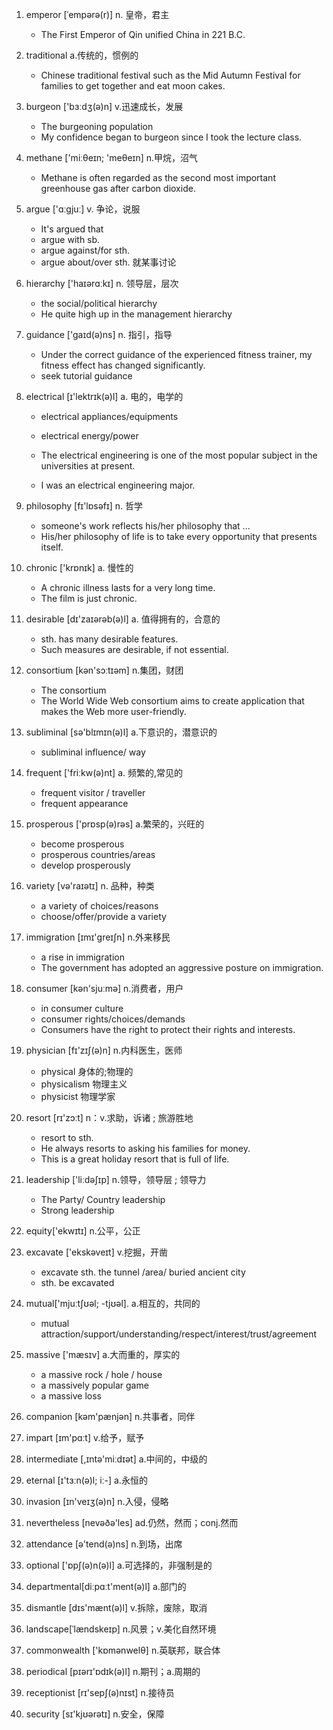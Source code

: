 1. emperor [ˈempərə(r)]	n. 皇帝，君主

    - The First Emperor of Qin unified China in 221 B.C. 
    
2. traditional  a.传统的，惯例的
    
    - Chinese traditional festival such as the Mid Autumn Festival for families to get together and eat moon cakes.

3. burgeon ['bɜːdʒ(ə)n]	 v.迅速成长，发展
    - The burgeoning population
    - My confidence began to burgeon since I took the lecture class. 
    

4. methane ['miːθeɪn; 'meθeɪn]	n.甲烷，沼气

    - Methane is often regarded as the second most important greenhouse gas after carbon dioxide.
    
5. argue ['ɑːgjuː]	 v. 争论，说服

    - It's argued that 
    - argue with sb.
    - argue against/for sth.  
    - argue about/over sth. 就某事讨论
    
6. hierarchy ['haɪərɑːkɪ]	 n. 领导层，层次

    - the social/political hierarchy
    - He quite high up in the management hierarchy
    
7. guidance ['gaɪd(ə)ns]	n. 指引，指导
    
    - Under the correct guidance of the experienced fitness trainer, my fitness effect has changed significantly.
    - seek tutorial guidance
    

8. electrical [ɪ'lektrɪk(ə)l]	 a. 电的，电学的
    
    - electrical appliances/equipments
    - electrical energy/power
    
    - The electrical engineering is one of the most popular subject in the universities at present.
    - I was an electrical engineering major.


9. philosophy [fɪ'lɒsəfɪ]	 n. 哲学

    - someone's work reflects his/her philosophy that ...
    - His/her philosophy of life is to take every opportunity that presents itself.

10. chronic ['krɒnɪk]    a. 慢性的

    - A chronic illness lasts for a very long time.
    - The film is just chronic.

11. desirable [dɪ'zaɪərəb(ə)l]	 a. 值得拥有的，合意的
    
    - sth. has many desirable features.
    - Such measures are desirable, if not essential.
    
12. consortium [kən'sɔːtɪəm]	 n.集团，财团
    
    - The consortium
    - The World Wide Web consortium aims to create application that makes the Web more user-friendly.
    
13. subliminal  [sə'blɪmɪn(ə)l]	  a.下意识的，潜意识的
    
    - subliminal influence/ way
    
14. frequent ['friːkw(ə)nt]	a. 频繁的,常见的
    
    - frequent visitor / traveller
    - frequent appearance
    
15. prosperous ['prɒsp(ə)rəs]	a.繁荣的，兴旺的
    
    - become prosperous
    - prosperous countries/areas
    - develop prosperously
    
16. variety [və'raɪətɪ]	n. 品种，种类
    
    - a variety of choices/reasons
    - choose/offer/provide a variety 
    
17. immigration [ɪmɪ'ɡreɪʃn]	n.外来移民
    
    - a rise in immigration
    - The government has adopted an aggressive posture on immigration.
    
    
18. consumer [kən'sjuːmə]	n.消费者，用户
    
    - in consumer culture
    - consumer rights/choices/demands
    - Consumers have the right to protect their rights and interests.
    
19. physician [fɪ'zɪʃ(ə)n]	n.内科医生，医师

    - physical 身体的;物理的
    - physicalism 物理主义
    - physicist 物理学家
    
20. resort [rɪ'zɔːt]	n：v.求助，诉诸 ; 旅游胜地
    
    - resort to sth.
    - He always resorts to asking his families for money.
    - This is a great holiday resort that is full of life.
    
21.	leadership ['liːdəʃɪp]	n.领导，领导层 ; 领导力
    
    - The Party/ Country leadership 
    - Strong leadership

22. equity['ekwɪtɪ]	n.公平，公正
    
    
23. excavate ['ekskəveɪt]	v.挖掘，开凿

    - excavate sth. the tunnel /area/ buried ancient city
    - sth. be excavated 
    
24. mutual['mjuːtʃʊəl; -tjʊəl].	a.相互的，共同的
    
    - mutual attraction/support/understanding/respect/interest/trust/agreement
    
25. massive ['mæsɪv]	a.大而重的，厚实的
    
    - a massive rock / hole / house
    - a massively popular game
    - a massive loss 
    
26. companion [kəm'pænjən] 	n.共事者，同伴
    
27. impart [ɪm'pɑːt] 	v.给予，赋予

28. intermediate [,ɪntə'miːdɪət]	a.中间的，中级的

29. eternal [ɪ'tɜːn(ə)l; iː-]	a.永恒的

30. invasion [ɪn'veɪʒ(ə)n]  n.入侵，侵略

31. nevertheless [nevəðə'les] ad.仍然，然而；conj.然而

32. attendance [ə'tend(ə)ns] n.到场，出席

33. optional ['ɒpʃ(ə)n(ə)l]	a.可选择的，非强制是的

34. departmental[diːpɑːt'ment(ə)l]	a.部门的

35. dismantle [dɪs'mænt(ə)l] 	v.拆除，废除，取消

36. landscape[ˈlændskeɪp]	n.风景；v.美化自然环境

37. commonwealth ['kɒmənwelθ] n.英联邦，联合体

38. periodical [pɪərɪ'ɒdɪk(ə)l]	n.期刊；a.周期的

39. receptionist [rɪ'sepʃ(ə)nɪst]	n.接待员

40. security [sɪ'kjʊərətɪ] n.安全，保障

    
